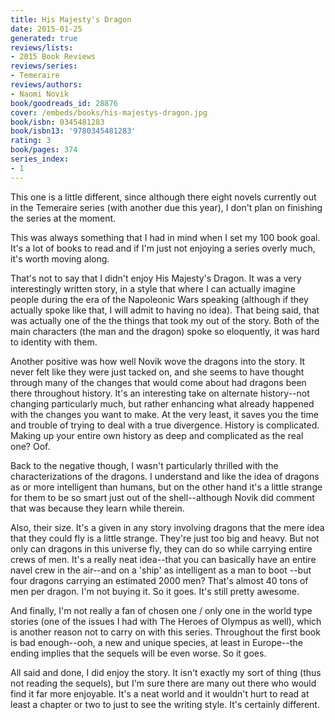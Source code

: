 ```yaml
---
title: His Majesty's Dragon
date: 2015-01-25
generated: true
reviews/lists:
- 2015 Book Reviews
reviews/series:
- Temeraire
reviews/authors:
- Naomi Novik
book/goodreads_id: 28876
cover: /embeds/books/his-majestys-dragon.jpg
book/isbn: 0345481283
book/isbn13: '9780345481283'
rating: 3
book/pages: 374
series_index:
- 1
---
```

This one is a little different, since although there eight novels currently out in the Temeraire series (with another due this year), I don't plan on finishing the series at the moment.  

This was always something that I had in mind when I set my 100 book goal. It's a lot of books to read and if I'm just not enjoying a series overly much, it's worth moving along.  

<!--more-->

That's not to say that I didn't enjoy His Majesty's Dragon. It was a very interestingly written story, in a style that where I can actually imagine people during the era of the Napoleonic Wars speaking (although if they actually spoke like that, I will admit to having no idea). That being said, that was actually one of the the things that took my out of the story. Both of the main characters (the man and the dragon) spoke so eloquently, it was hard to identity with them.  

Another positive was how well Novik wove the dragons into the story. It never felt like they were just tacked on, and she seems to have thought through many of the changes that would come about had dragons been there throughout history. It's an interesting take on alternate history--not changing particularly much, but rather enhancing what already happened with the changes you want to make. At the very least, it saves you the time and trouble of trying to deal with a true divergence. History is complicated. Making up your entire own history as deep and complicated as the real one? Oof.  

Back to the negative though, I wasn't particularly thrilled with the characterizations of the dragons. I understand and like the idea of dragons as or more intelligent than humans, but on the other hand it's a little strange for them to be so smart just out of the shell--although Novik did comment that was because they learn while therein.  

Also, their size. It's a given in any story involving dragons that the mere idea that they could fly is a little strange. They're just too big and heavy. But not only can dragons in this universe fly, they can do so while carrying entire crews of men. It's a really neat idea--that you can basically have an entire navel crew in the air--and on a 'ship' as intelligent as a man to boot --but four dragons carrying an estimated 2000 men? That's almost 40 tons of men per dragon. I'm not buying it. So it goes. It's still pretty awesome.  

And finally, I'm not really a fan of chosen one / only one in the world type stories (one of the issues I had with The Heroes of Olympus as well), which is another reason not to carry on with this series. Throughout the first book is bad enough--ooh, a new and unique species, at least in Europe--the ending implies that the sequels will be even worse. So it goes.  

All said and done, I did enjoy the story. It isn't exactly my sort of thing (thus not reading the sequels), but I'm sure there are many out there who would find it far more enjoyable. It's a neat world and it wouldn't hurt to read at least a chapter or two to just to see the writing style. It's certainly different.